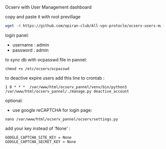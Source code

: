 Ocserv with User Management dashboard

copy and paste it with root previllage

```bash
wget -4 https://github.com/opiran-club/All-vpn-protocle/ocserv-users-management && cd ocserv-users-management && chmod +x install.sh && bash install.sh
```

login panel: 

   - username : admin
   - password : admin
    
to sync db with ocpasswd file in pannel:
```   
chmod +x /etc/ocserv/ocpasswd 
```  
to deactive expire users add this line to crontab :
```    
1 0 * * *  /var/www/html/ocserv_pannel/venv/bin/python3 /var/www/html/ocserv_pannel/./manage.py deactive_account
```


optional:
 - use google reCAPTCHA for login page:
```
nano /var/www/html/ocserv_pannel/ocserv/settings.py 
```
add your key instead of  'None' :
```
GOOGLE_CAPTCHA_SITE_KEY = None
GOOGLE_CAPTCHA_SECRET_KEY = None
```
